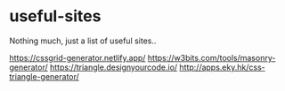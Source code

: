 # useful-sites
Nothing much, just a list of useful sites..

https://cssgrid-generator.netlify.app/
https://w3bits.com/tools/masonry-generator/
https://triangle.designyourcode.io/
http://apps.eky.hk/css-triangle-generator/
